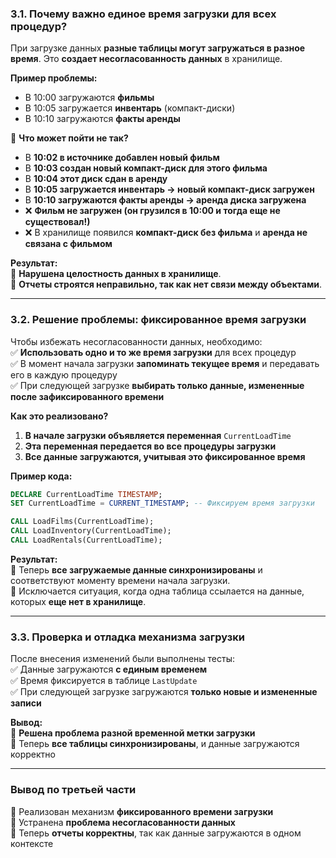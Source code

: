 ### **3.1. Почему важно единое время загрузки для всех процедур?**

При загрузке данных **разные таблицы могут загружаться в разное время**. Это **создает несогласованность данных** в хранилище.

**Пример проблемы:**

- В 10:00 загружаются **фильмы**
- В 10:05 загружается **инвентарь** (компакт-диски)
- В 10:10 загружаются **факты аренды**

📌 **Что может пойти не так?**

- В **10:02 в источнике добавлен новый фильм**
- В **10:03 создан новый компакт-диск для этого фильма**
- В **10:04 этот диск сдан в аренду**
- В **10:05 загружается инвентарь → новый компакт-диск загружен**
- В **10:10 загружаются факты аренды → аренда диска загружена**
- ❌ **Фильм не загружен (он грузился в 10:00 и тогда еще не существовал!)**
- ❌ В хранилище появился **компакт-диск без фильма** и **аренда не связана с фильмом**

**Результат:**  
🚨 **Нарушена целостность данных в хранилище**.  
🚨 **Отчеты строятся неправильно, так как нет связи между объектами**.

---

### **3.2. Решение проблемы: фиксированное время загрузки**

Чтобы избежать несогласованности данных, необходимо:  
✅ **Использовать одно и то же время загрузки** для всех процедур  
✅ В момент начала загрузки **запоминать текущее время** и передавать его в каждую процедуру  
✅ При следующей загрузке **выбирать только данные, измененные после зафиксированного времени**

**Как это реализовано?**

1. **В начале загрузки объявляется переменная** `CurrentLoadTime`
2. **Эта переменная передается во все процедуры загрузки**
3. **Все данные загружаются, учитывая это фиксированное время**

**Пример кода:**

```sql
DECLARE CurrentLoadTime TIMESTAMP;
SET CurrentLoadTime = CURRENT_TIMESTAMP; -- Фиксируем время загрузки

CALL LoadFilms(CurrentLoadTime);
CALL LoadInventory(CurrentLoadTime);
CALL LoadRentals(CurrentLoadTime);
```

**Результат:**  
📌 Теперь **все загружаемые данные синхронизированы** и соответствуют моменту времени начала загрузки.  
📌 Исключается ситуация, когда одна таблица ссылается на данные, которых **еще нет в хранилище**.

---

### **3.3. Проверка и отладка механизма загрузки**

После внесения изменений были выполнены тесты:  
✅ Данные загружаются **с единым временем**  
✅ Время фиксируется в таблице `LastUpdate`  
✅ При следующей загрузке загружаются **только новые и измененные записи**

**Вывод:**  
🚀 **Решена проблема разной временной метки загрузки**  
🚀 Теперь **все таблицы синхронизированы**, и данные загружаются корректно

---

### **Вывод по третьей части**

📌 Реализован механизм **фиксированного времени загрузки**  
📌 Устранена **проблема несогласованности данных**  
📌 Теперь **отчеты корректны**, так как данные загружаются в одном контексте